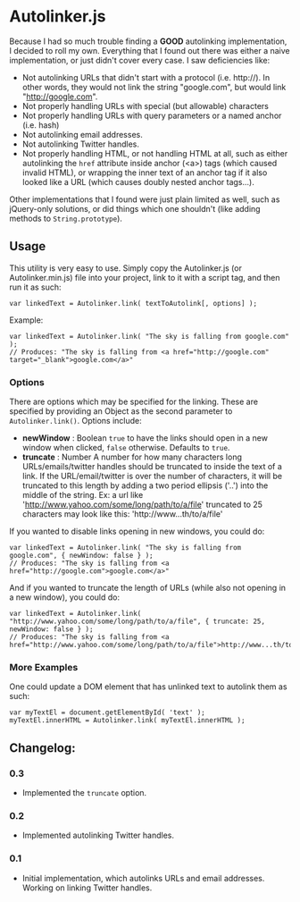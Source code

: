 # Autolinker.js

Because I had so much trouble finding a **GOOD** autolinking implementation, I decided to roll my own. Everything that I found out there was either a naive implementation, or just didn't cover every case. I saw deficiencies like:

- Not autolinking URLs that didn't start with a protocol (i.e. http://). In other words, they would not link the string "google.com", but would link "http://google.com".
- Not properly handling URLs with special (but allowable) characters
- Not properly handling URLs with query parameters or a named anchor (i.e. hash)
- Not autolinking email addresses.
- Not autolinking Twitter handles.
- Not properly handling HTML, or not handling HTML at all, such as either autolinking the `href` attribute inside anchor (&lt;a&gt;) tags (which caused invalid HTML), or wrapping the inner text of an anchor tag if it also looked like a URL (which causes doubly nested anchor tags...). 

Other implementations that I found were just plain limited as well, such as jQuery-only solutions, or did things which one shouldn't (like adding methods to `String.prototype`).


## Usage

This utility is very easy to use. Simply copy the Autolinker.js (or Autolinker.min.js) file into your project, link to it with a script tag, and then run it as such:

	var linkedText = Autolinker.link( textToAutolink[, options] );
	
Example:

	var linkedText = Autolinker.link( "The sky is falling from google.com" );
	// Produces: "The sky is falling from <a href="http://google.com" target="_blank">google.com</a>"
	
### Options
There are options which may be specified for the linking. These are specified by providing an Object as the second parameter to `Autolinker.link()`. Options include:

- **newWindow** : Boolean
  `true` to have the links should open in a new window when clicked, `false` otherwise. Defaults to `true`.
- **truncate** : Number
  A number for how many characters long URLs/emails/twitter handles should be truncated to inside the text of a link. If the URL/email/twitter is over the number of characters, it will be truncated to this length by adding a two period ellipsis ('..') into the middle of the string.
  Ex: a url like 'http://www.yahoo.com/some/long/path/to/a/file' truncated to 25 characters may look like this: 'http://www...th/to/a/file'
   

If you wanted to disable links opening in new windows, you could do:

	var linkedText = Autolinker.link( "The sky is falling from google.com", { newWindow: false } );
	// Produces: "The sky is falling from <a href="http://google.com">google.com</a>"

And if you wanted to truncate the length of URLs (while also not opening in a new window), you could do:

	var linkedText = Autolinker.link( "http://www.yahoo.com/some/long/path/to/a/file", { truncate: 25, newWindow: false } );
	// Produces: "The sky is falling from <a href="http://www.yahoo.com/some/long/path/to/a/file">http://www...th/to/a/file</a>"


### More Examples
One could update a DOM element that has unlinked text to autolink them as such:

	var myTextEl = document.getElementById( 'text' );
	myTextEl.innerHTML = Autolinker.link( myTextEl.innerHTML );

## Changelog:

### 0.3

- Implemented the `truncate` option.

### 0.2

- Implemented autolinking Twitter handles.

### 0.1

* Initial implementation, which autolinks URLs and email addresses. Working on linking Twitter handles.
